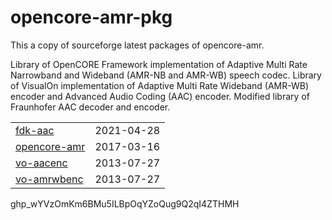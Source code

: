 # opencore-amr-pkg

This a copy of sourceforge latest packages of opencore-amr.

Library of OpenCORE Framework implementation of Adaptive Multi Rate  Narrowband and Wideband (AMR-NB and AMR-WB) speech codec. Library of  VisualOn implementation of Adaptive Multi Rate Wideband (AMR-WB) encoder and Advanced Audio Coding (AAC) encoder. Modified library of Fraunhofer AAC decoder and encoder.

|                                                              |            |
| :----------------------------------------------------------- | ---------- |
| [ fdk-aac](https://sourceforge.net/projects/opencore-amr/files/fdk-aac/) | 2021-04-28 |
| [ opencore-amr](https://sourceforge.net/projects/opencore-amr/files/opencore-amr/) | 2017-03-16 |
| [ vo-aacenc](https://sourceforge.net/projects/opencore-amr/files/vo-aacenc/) | 2013-07-27 |
| [ vo-amrwbenc](https://sourceforge.net/projects/opencore-amr/files/vo-amrwbenc/) | 2013-07-27 |



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
